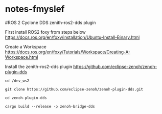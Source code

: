 # notes-fmyslef

#ROS 2 Cyclone DDS zenith-ros2-dds plugin

First install ROS2 foxy from steps below
https://docs.ros.org/en/foxy/Installation/Ubuntu-Install-Binary.html

Create a Workspace
https://docs.ros.org/en/foxy/Tutorials/Workspace/Creating-A-Workspace.html


Install the  zenith-ros2-dds plugin
https://github.com/eclipse-zenoh/zenoh-plugin-dds

``cd /dev_ws2``

``git clone https://github.com/eclipse-zenoh/zenoh-plugin-dds.git``

``cd zenoh-plugin-dds``

``cargo build --release -p zenoh-bridge-dds``



````


